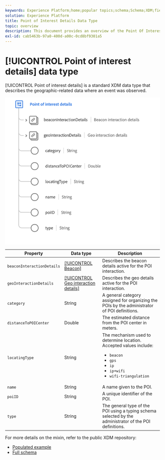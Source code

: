 ```yaml
---
keywords: Experience Platform;home;popular topics;schema;Schema;XDM;fields;schemas;Schemas;poi;poi details;point of interest;point of interest details;datatype;data-type;data type;
solution: Experience Platform
title: Point of Interest Details Data Type
topic: overview
description: This document provides an overview of the Point Of Interest Details XDM data type.
exl-id: cab5463b-97a0-400d-a00c-0cd8bf9301a5
---
```

# [!UICONTROL Point of interest details] data type

[!UICONTROL Point of interest details] is a standard XDM data type that describes the geographic-related data where an event was observed.

<img src='../images/data-types/poi-details.png' width=550 /><br />

| Property | Data type | Description |
| --- | --- | --- |
| `beaconInteractionDetails` | [[!UICONTROL Beacon]](./beacon.md) | Describes the beacon details active for the POI interaction. |
| `geoInteractionDetails` | [[!UICONTROL Geo interaction details]](./geo-interaction-details.md) | Describes the geo details active for the POI interaction. |
| `category` | String | A general category assigned for organizing the POIs by the administrator of POI definitions. |
| `distanceToPOICenter` | Double | The estimated distance from the POI center in meters. |
| `locatingType` | String | The mechanism used to determine location. Accepted values include: <ul><li>`beacon`</li><li>`gps`</li><li>`ip`</li><li>`ip+wifi`</li><li>`wifi-triangulation`</li></ul> |
| `name` | String | A name given to the POI. |
| `poiID` | String | A unique identifier of the POI. |
| `type` | String | The general type of the POI using a typing schema selected by the administrator of the POI definitions. |

For more details on the mixin, refer to the public XDM repository:

* [Populated example](https://github.com/adobe/xdm/blob/master/components/datatypes/poi-detail.example.1.json)
* [Full schema](https://github.com/adobe/xdm/blob/master/components/datatypes/poi-detail.schema.json)
